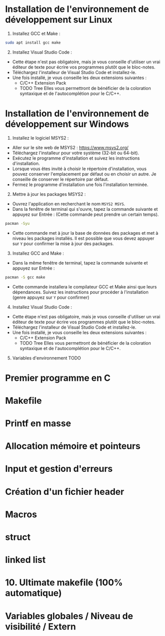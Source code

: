 
# Installation de l'environnement de développement sur Linux

1. Installez GCC et Make :
```bash
sudo apt install gcc make
```

2. Installez Visual Studio Code :
- Cette étape n'est pas obligatoire, mais je vous conseille d'utiliser un vrai
éditeur de texte pour écrire vos programmes plutôt que le bloc-notes.
- Téléchargez l'installeur de Visual Studio Code et installez-le.
- Une fois installé, je vous conseille les deux extensions suivantes :
  - C/C++ Extension Pack
  - TODO Tree
Elles vous permettront de bénéficier de la coloration syntaxique et de l'autocomplétion pour le C/C++.



# Installation de l'environnement de développement sur Windows

1. Installez le logiciel MSYS2 :
- Aller sur le site web de MSYS2 : https://www.msys2.org/
- Téléchargez l'installeur pour votre système (32-bit ou 64-bit).
- Exécutez le programme d'installation et suivez les instructions d'installation.
- Lorsque vous êtes invité à choisir le répertoire d'installation, vous pouvez conserver l'emplacement par défaut ou en choisir un autre. Je conseille de conserver le répertoire par défaut.
- Fermez le programme d'installation une fois l'installation terminée.



2. Mettre à jour les packages MSYS2 :
- Ouvrez l'application en recherchant le nom `MSYS2 MSYS`.
- Dans la fenêtre de terminal qui s'ouvre, tapez la commande suivante et appuyez sur Entrée :
(Cette commande peut prendre un certain temps).
```bash
pacman -Syu
```
- Cette commande met à jour la base de données des packages et met à niveau les packages installés.
Il est possible que vous devez appuyer sur `Y` pour confirmer la mise à jour des packages.



3. Installez GCC and Make :
- Dans la même fenêtre de terminal, tapez la commande suivante et appuyez sur Entrée :
```bash
pacman -S gcc make
```
- Cette commande installera le compilateur GCC et Make ainsi que leurs dépendances.
Suivez les instructions pour procéder à l'installation (genre appuyez sur `Y` pour confirmer)



4. Installez Visual Studio Code :
- Cette étape n'est pas obligatoire, mais je vous conseille d'utiliser un vrai
éditeur de texte pour écrire vos programmes plutôt que le bloc-notes.
- Téléchargez l'installeur de Visual Studio Code et installez-le.
- Une fois installé, je vous conseille les deux extensions suivantes :
  - C/C++ Extension Pack
  - TODO Tree
Elles vous permettront de bénéficier de la coloration syntaxique et de l'autocomplétion pour le C/C++.



5. Variables d'environnement
TODO






# Premier programme en C
# Makefile
# Printf en masse
# Allocation mémoire et pointeurs
# Input et gestion d'erreurs
# Création d'un fichier header
# Macros
# struct
# linked list
# 10. Ultimate makefile (100% automatique)


# Variables globales / Niveau de visibilité / Extern



